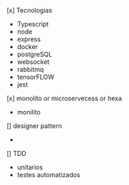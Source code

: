 [x] Tecnologias

- Typescript
- node
- express
- docker
- postgreSQL
- websocket
- rabbitmq
- tensorFLOW
- jest

[x] monolito or microservecess or hexa

- monilito

[] designer pattern

-

[] TDD

- unitarios
- testes automatizados
